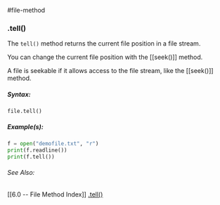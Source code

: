 #file-method 	
### .tell()
The `tell()` method returns the current file position in a file stream.

You can change the current file position with the [[seek()]] method.

A file is seekable if it allows access to the file stream, like the [[seek()]] method.

##### Syntax:
`file.tell()`

##### Example(s):
```python
f = open("demofile.txt", "r")
print(f.readline())
print(f.tell())
```

###### See Also:
[[6.0 -- File Method Index]]
[.tell()](https://www.w3schools.com/python/ref_file_tell.asp)